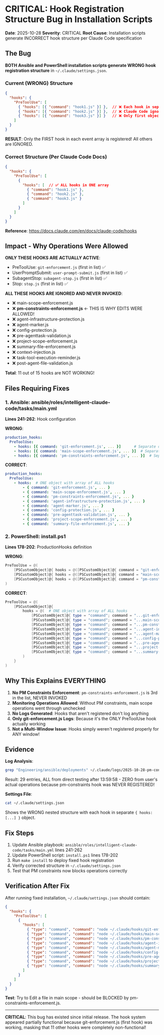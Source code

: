 # CRITICAL: Hook Registration Structure Bug in Installation Scripts

**Date**: 2025-10-28
**Severity**: CRITICAL
**Root Cause**: Installation scripts generate INCORRECT hook structure per Claude Code specification

## The Bug

**BOTH Ansible and PowerShell installation scripts generate WRONG hook registration structure** in `~/.claude/settings.json`.

### Current (WRONG) Structure

```json
{
  "hooks": {
    "PreToolUse": [
      { "hooks": [{ "command": "hook1.js" }] },  // ❌ Each hook in separate object
      { "hooks": [{ "command": "hook2.js" }] },  // ❌ Claude Code ignores these
      { "hooks": [{ "command": "hook3.js" }] }   // ❌ Only first object used
    ]
  }
}
```

**RESULT**: Only the FIRST hook in each event array is registered! All others are IGNORED.

### Correct Structure (Per Claude Code Docs)

```json
{
  "hooks": {
    "PreToolUse": [
      {
        "hooks": [  // ✅ ALL hooks in ONE array
          { "command": "hook1.js" },
          { "command": "hook2.js" },
          { "command": "hook3.js" }
        ]
      }
    ]
  }
}
```

**Reference**: https://docs.claude.com/en/docs/claude-code/hooks

## Impact - Why Operations Were Allowed

**ONLY THESE HOOKS ARE ACTUALLY ACTIVE**:
- PreToolUse: `git-enforcement.js` (first in list) ✅
- UserPromptSubmit: `user-prompt-submit.js` (first in list) ✅
- SubagentStop: `subagent-stop.js` (first in list) ✅
- Stop: `stop.js` (first in list) ✅

**ALL THESE HOOKS ARE IGNORED AND NEVER INVOKED**:
- ❌ main-scope-enforcement.js
- ❌ **pm-constraints-enforcement.js** ← THIS IS WHY EDITS WERE ALLOWED!
- ❌ agent-infrastructure-protection.js
- ❌ agent-marker.js
- ❌ config-protection.js
- ❌ pre-agenttask-validation.js
- ❌ project-scope-enforcement.js
- ❌ summary-file-enforcement.js
- ❌ context-injection.js
- ❌ task-tool-execution-reminder.js
- ❌ post-agent-file-validation.js

**Total**: 11 out of 15 hooks are NOT WORKING!

## Files Requiring Fixes

### 1. Ansible: ansible/roles/intelligent-claude-code/tasks/main.yml

**Lines 241-262**: Hook configuration

**WRONG**:
```yaml
production_hooks:
  PreToolUse:
    - hooks: [{ command: 'git-enforcement.js', ... }]      # Separate object
    - hooks: [{ command: 'main-scope-enforcement.js', ... }]  # Separate object
    - hooks: [{ command: 'pm-constraints-enforcement.js', ... }]  # Separate object
```

**CORRECT**:
```yaml
production_hooks:
  PreToolUse:
    - hooks:  # ONE object with array of ALL hooks
        - { command: 'git-enforcement.js', ... }
        - { command: 'main-scope-enforcement.js', ... }
        - { command: 'pm-constraints-enforcement.js', ... }
        - { command: 'agent-infrastructure-protection.js', ... }
        - { command: 'agent-marker.js', ... }
        - { command: 'config-protection.js', ... }
        - { command: 'pre-agenttask-validation.js', ... }
        - { command: 'project-scope-enforcement.js', ... }
        - { command: 'summary-file-enforcement.js', ... }
```

### 2. PowerShell: install.ps1

**Lines 178-202**: ProductionHooks definition

**WRONG**:
```powershell
PreToolUse = @(
    [PSCustomObject]@{ hooks = @([PSCustomObject]@{ command = "git-enforcement.js" }) }
    [PSCustomObject]@{ hooks = @([PSCustomObject]@{ command = "main-scope-enforcement.js" }) }
    [PSCustomObject]@{ hooks = @([PSCustomObject]@{ command = "pm-constraints-enforcement.js" }) }
)
```

**CORRECT**:
```powershell
PreToolUse = @(
    [PSCustomObject]@{
        hooks = @(  # ONE object with array of ALL hooks
            [PSCustomObject]@{ type = "command"; command = "...git-enforcement.js"; ... }
            [PSCustomObject]@{ type = "command"; command = "...main-scope-enforcement.js"; ... }
            [PSCustomObject]@{ type = "command"; command = "...pm-constraints-enforcement.js"; ... }
            [PSCustomObject]@{ type = "command"; command = "...agent-infrastructure-protection.js"; ... }
            [PSCustomObject]@{ type = "command"; command = "...agent-marker.js"; ... }
            [PSCustomObject]@{ type = "command"; command = "...config-protection.js"; ... }
            [PSCustomObject]@{ type = "command"; command = "...pre-agenttask-validation.js"; ... }
            [PSCustomObject]@{ type = "command"; command = "...project-scope-enforcement.js"; ... }
            [PSCustomObject]@{ type = "command"; command = "...summary-file-enforcement.js"; ... }
        )
    }
)
```

## Why This Explains EVERYTHING

1. **No PM Constraints Enforcement**: `pm-constraints-enforcement.js` is 3rd in the list, NEVER INVOKED
2. **Monitoring Operations Allowed**: Without PM constraints, main scope operations went through unchecked
3. **No Logs Generated**: Hooks that aren't registered don't log anything
4. **Only git-enforcement.js Logs**: Because it's the ONLY PreToolUse hook actually working
5. **Not a Multi-Window Issue**: Hooks simply weren't registered properly for ANY window!

## Evidence

**Log Analysis**:
```bash
grep "Engineering/ansible/deployments" ~/.claude/logs/2025-10-28-pm-constraints-enforcement.log
```

Result: 29 entries, ALL from direct testing after 13:59:58 - ZERO from user's actual operations because pm-constraints hook was NEVER REGISTERED!

**Settings File**:
```bash
cat ~/.claude/settings.json
```

Shows the WRONG nested structure with each hook in separate `{ hooks: [...] }` object.

## Fix Steps

1. Update Ansible playbook: `ansible/roles/intelligent-claude-code/tasks/main.yml` lines 241-262
2. Update PowerShell script: `install.ps1` lines 178-202
3. Run `make install` to deploy fixed hook registration
4. Verify corrected structure in `~/.claude/settings.json`
5. Test that PM constraints now blocks operations correctly

## Verification After Fix

After running fixed installation, `~/.claude/settings.json` should contain:

```json
{
  "hooks": {
    "PreToolUse": [
      {
        "hooks": [
          { "type": "command", "command": "node ~/.claude/hooks/git-enforcement.js", "timeout": 5000, "failureMode": "allow" },
          { "type": "command", "command": "node ~/.claude/hooks/main-scope-enforcement.js", "timeout": 5000, "failureMode": "deny" },
          { "type": "command", "command": "node ~/.claude/hooks/pm-constraints-enforcement.js", "timeout": 5000, "failureMode": "deny" },
          { "type": "command", "command": "node ~/.claude/hooks/agent-infrastructure-protection.js", "timeout": 5000, "failureMode": "deny" },
          { "type": "command", "command": "node ~/.claude/hooks/agent-marker.js", "timeout": 5000, "failureMode": "allow" },
          { "type": "command", "command": "node ~/.claude/hooks/config-protection.js", "timeout": 5000, "failureMode": "deny" },
          { "type": "command", "command": "node ~/.claude/hooks/pre-agenttask-validation.js", "timeout": 5000, "failureMode": "allow" },
          { "type": "command", "command": "node ~/.claude/hooks/project-scope-enforcement.js", "timeout": 5000, "failureMode": "deny" },
          { "type": "command", "command": "node ~/.claude/hooks/summary-file-enforcement.js", "timeout": 5000, "failureMode": "deny" }
        ]
      }
    ]
  }
}
```

**Test**: Try to Edit a file in main scope - should be BLOCKED by pm-constraints-enforcement.js.

---

**CRITICAL**: This bug has existed since initial release. The hook system appeared partially functional because git-enforcement.js (first hook) was working, masking that 11 other hooks were completely non-functional!
